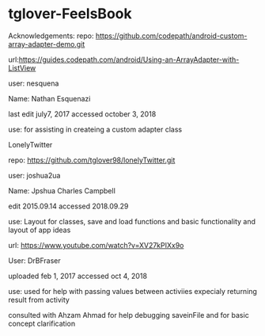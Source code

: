 # tglover-FeelsBook

Acknowledgements:
repo: https://github.com/codepath/android-custom-array-adapter-demo.git

url:https://guides.codepath.com/android/Using-an-ArrayAdapter-with-ListView

user: nesquena

Name: Nathan Esquenazi

last edit july7, 2017  accessed october 3, 2018

use: for assisting in createing a custom adapter class

LonelyTwitter

repo: https://github.com/tglover98/lonelyTwitter.git

user: joshua2ua

Name: Jpshua Charles Campbell

edit 2015.09.14   accessed 2018.09.29

use: Layout for classes, save and load functions and basic functionality and layout of app ideas

url: https://www.youtube.com/watch?v=XV27kPIXx9o

User: DrBFraser

uploaded feb 1, 2017   accessed oct 4, 2018

use: used for help with passing values between activiies expecialy returning result from activity

consulted with Ahzam Ahmad for help debugging saveinFile and for basic concept clarification
